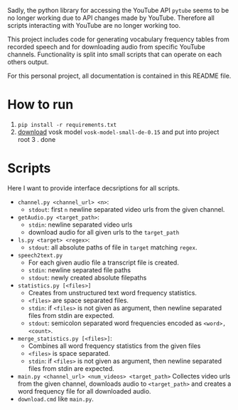 Sadly, the python library for accessing the YouTube API `pytube` seems to be no longer working due to API changes made by YouTube. 
Therefore all scripts interacting with YouTube are no longer working too.

This project includes code for generating vocabulary frequency tables from recorded speech and for downloading audio from specific YouTube channels. 
Functionality is split into small scripts that can operate on each others output.

For this personal project, all documentation is contained in this README file.

# How to run
1. `pip install -r requirements.txt`
2. [download](https://alphacephei.com/vosk/models) vosk model `vosk-model-small-de-0.15` and put into project root
3 . done

# Scripts
Here I want to provide interface decsriptions for all scripts.

- `channel.py <channel_url> <n>`:
    - `stdout`: first `n` newline separated video urls from the given channel.
- `getAudio.py <target_path>`:
    - `stdin`: newline separated video urls
    - download audio for all given urls to the `target_path` 
- `ls.py <target> <regex>`:
    - `stdout`: all absolute paths of file in `target` matching `regex`.
- `speech2text.py`
    - For each given audio file a transcript file is created.
    - `stdin`: newline separated file paths
    - `stdout`: newly created absolute filepaths
- `statistics.py [<files>]`
    - Creates from unstructured text word frequency statistics.
    - `<files>` are space separated files.
    - `stdin`: if `<files>` is not given as argument, then newline separated files from stdin are expected.
    - `stdout`: semicolon separated word frequencies encoded as `<word>,<count>`.
- `merge_statistics.py [<files>]`:
    - Combines all word frequency statistics from the given files 
    - `<files>` is space separated.
    - `stdin`: if `<files>` is not given as argument, then newline separated files from stdin are expected.
- `main.py <channel_url> <num_videos> <target_path>`
    Collectes video urls from the given channel, downloads audio to `<target_path>` and creates a word frequency file for all downloaded audio.
- `download.cmd` like `main.py`. 



